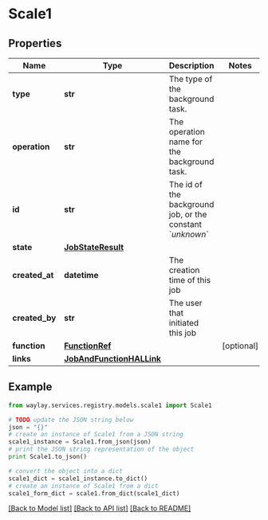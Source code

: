 # Scale1


## Properties

Name | Type | Description | Notes
------------ | ------------- | ------------- | -------------
**type** | **str** | The type of the background task. | 
**operation** | **str** | The operation name for the background task. | 
**id** | **str** | The id of the background job, or the constant &#x60;_unknown_&#x60; | 
**state** | [**JobStateResult**](JobStateResult.md) |  | 
**created_at** | **datetime** | The creation time of this job | 
**created_by** | **str** | The user that initiated this job | 
**function** | [**FunctionRef**](FunctionRef.md) |  | [optional] 
**links** | [**JobAndFunctionHALLink**](JobAndFunctionHALLink.md) |  | 

## Example

```python
from waylay.services.registry.models.scale1 import Scale1

# TODO update the JSON string below
json = "{}"
# create an instance of Scale1 from a JSON string
scale1_instance = Scale1.from_json(json)
# print the JSON string representation of the object
print Scale1.to_json()

# convert the object into a dict
scale1_dict = scale1_instance.to_dict()
# create an instance of Scale1 from a dict
scale1_form_dict = scale1.from_dict(scale1_dict)
```
[[Back to Model list]](../README.md#documentation-for-models) [[Back to API list]](../README.md#documentation-for-api-endpoints) [[Back to README]](../README.md)


